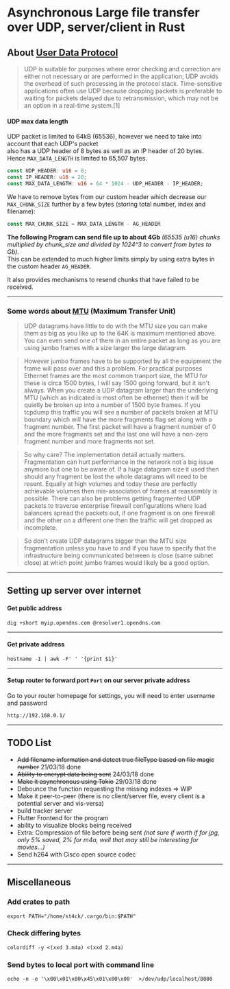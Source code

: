 # Asynchronous Large file transfer over UDP, server/client in Rust

## About [User Data Protocol](https://en.wikipedia.org/wiki/User_Datagram_Protocol)

> UDP is suitable for purposes where error checking and correction are either not necessary or are performed in the application; UDP avoids the overhead of such processing in the protocol stack. Time-sensitive applications often use UDP because dropping packets is preferable to waiting for packets delayed due to retransmission, which may not be an option in a real-time system.[1]

#### UDP max data length

UDP packet is limited to 64kB (65536), however we need to take into account that each UDP's packet  
also has a UDP header of 8 bytes as well as an IP header of 20 bytes. Hence `MAX_DATA_LENGTH` is limited to 65,507 bytes.

```rs
const UDP_HEADER: u16 = 8;
const IP_HEADER: u16 = 20;
const MAX_DATA_LENGTH: u16 = 64 * 1024 - UDP_HEADER - IP_HEADER;
```

We have to remove bytes from our custom header which decrease our `MAX_CHUNK_SIZE` further by a few bytes (storing total number, index and filename):
```rs
const MAX_CHUNK_SIZE = MAX_DATA_LENGTH - AG_HEADER
```

**The following Program can send file up to about 4Gb** *(65535 (u16) chunks multiplied by chunk_size and divided by 1024^3 to convert from bytes to Gb).*  
This can be extended to much higher limits simply by using extra bytes in the custom header `AG_HEADER`.  

It also provides mechanisms to resend chunks that have failed to be received.

---

### Some words about [MTU](https://serverfault.com/questions/246508/how-is-the-mtu-is-65535-in-udp-but-ethernet-does-not-allow-frame-size-more-than) (Maximum Transfer Unit)

> UDP datagrams have little to do with the MTU size you can make them as big as you like up to the 64K is maximum mentioned above. You can even send one of them in an entire packet as long as you are using jumbo frames with a size larger the large datagram.

> However jumbo frames have to be supported by all the equipment the frame will pass over and this a problem. For practical purposes Ethernet frames are the most common tranport size, the MTU for these is circa 1500 bytes, I will say 1500 going forward, but it isn't always. When you create a UDP datagram larger than the underlying MTU (which as indicated is most often be ethernet) then it will be quietly be broken up into a number of 1500 byte frames. If you tcpdump this traffic you will see a number of packets broken at MTU boundary which will have the more fragments flag set along with a fragment number. The first packet will have a fragment number of 0 and the more fragments set and the last one will have a non-zero fragment number and more fragments not set.

> So why care? The implementation detail actually matters. Fragmentation can hurt performance in the network not a big issue anymore but one to be aware of. If a huge datagram size it used then should any fragment be lost the whole datagrams will need to be resent. Equally at high volumes and today these are perfectly achievable volumes then mis-association of frames at reassembly is possible. There can also be problems getting fragmented UDP packets to traverse enterprise firewall configurations where load balancers spread the packets out, if one fragment is on one firewall and the other on a different one then the traffic will get dropped as incomplete.

> So don't create UDP datagrams bigger than the MTU size fragmentation unless you have to and if you have to specify that the infrastructure being communicated between is close (same subnet close) at which point jumbo frames would likely be a good option.

---

## Setting up server over internet

#### Get public address

```
dig +short myip.opendns.com @resolver1.opendns.com
```

---

#### Get private address

```
hostname -I | awk -F' ' '{print $1}'
```

---

#### Setup router to forward port `Port` on our server private address

Go to your router homepage for settings, you will need to enter username and password
```
http://192.168.0.1/
```

---

## TODO List
* <s>Add filename information and detect true fileType based on file magic number</s> 21/03/18 done
* <s>Ability to encrypt data being sent</s> 24/03/18 done
* <s>Make it asynchronous using Tokio</s> 29/03/18 done
* Debounce the function requesting the missing indexes => WIP
* Make it peer-to-peer (there is no client/server file, every client is a potential server and vis-versa)
* build tracker server
* Flutter Frontend for the program
* ability to visualize blocks being received
* Extra: Compression of file before being sent *(not sure if worth if for jpg, only 5% saved, 2% for m4a, well that may still be interesting for movies...)*
* Send h264 with Cisco open source codec

---

## Miscellaneous

### Add crates to path
```
export PATH="/home/st4ck/.cargo/bin:$PATH"
```

### Check differing bytes

```
colordiff -y <(xxd 3.m4a) <(xxd 2.m4a)
```

### Send bytes to local port with command line

```
echo -n -e '\x00\x01\x00\x45\x01\x00\x00'  >/dev/udp/localhost/8080
```